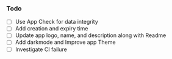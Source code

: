 ### Todo

- [ ] Use App Check for data integrity
- [ ] Add creation and expiry time
- [ ] Update app logo, name, and description along with Readme
- [ ] Add darkmode and Improve app Theme
- [ ] Investigate CI failure
